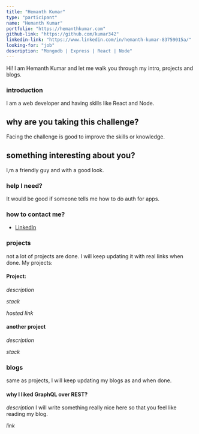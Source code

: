 ```yaml
---
title: "Hemanth Kumar"
type: "participant"
name: "Hemanth Kumar"
portfolio: "https://hemanthkumar.com"
github-link: "https://github.com/kumar342"
linkedin-link: "https://www.linkedin.com/in/hemanth-kumar-83759015a/"
looking-for: "job"
description: "Mongodb | Express | React | Node"
---
```


Hi! I am Hemanth Kumar and let me walk you through my intro, projects and blogs.

### introduction

I am a web developer and having skills like React and Node.

## why are you taking this challenge?

Facing the challenge is good to improve the skills or knowledge.

## something interesting about you?

I,m a friendly guy and with a good look.

### help I need?

It would be good if someone tells me how to do auth for apps.

### how to contact me?

- [LinkedIn](https://www.linkedin.com/in/hemanth-kumar-83759015a/)

### projects

not a lot of projects are done. I will keep updating it with real links when done.
My projects:

#### Project:

_description_

_stack_

_hosted link_

#### another project

_description_

_stack_

### blogs

same as projects, I will keep updating my blogs as and when done.

#### why I liked GraphQL over REST?

_description_ I will write something really nice here so that you feel like reading my blog.

_link_
